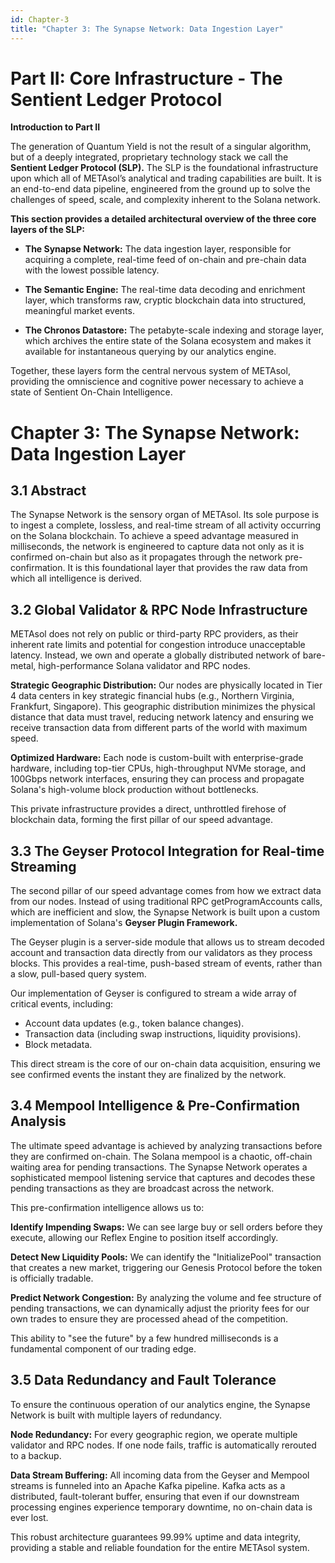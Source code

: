 ```yaml
---
id: Chapter-3
title: "Chapter 3: The Synapse Network: Data Ingestion Layer"
---
```


# Part II: Core Infrastructure - The Sentient Ledger Protocol

**Introduction to Part II**

The generation of Quantum Yield is not the result of a singular algorithm, but of a deeply integrated, proprietary technology stack we call the **Sentient Ledger Protocol (SLP).** The SLP is the foundational infrastructure upon which all of METAsol’s analytical and trading capabilities are built. It is an end-to-end data pipeline, engineered from the ground up to solve the challenges of speed, scale, and complexity inherent to the Solana network.

**This section provides a detailed architectural overview of the three core layers of the SLP:**

* **The Synapse Network:** The data ingestion layer, responsible for acquiring a complete, real-time feed of on-chain and pre-chain data with the lowest possible latency.

* **The Semantic Engine:** The real-time data decoding and enrichment layer, which transforms raw, cryptic blockchain data into structured, meaningful market events.

* **The Chronos Datastore:** The petabyte-scale indexing and storage layer, which archives the entire state of the Solana ecosystem and makes it available for instantaneous querying by our analytics engine.

Together, these layers form the central nervous system of METAsol, providing the omniscience and cognitive power necessary to achieve a state of Sentient On-Chain Intelligence.

# Chapter 3: The Synapse Network: Data Ingestion Layer

## 3.1 Abstract

The Synapse Network is the sensory organ of METAsol. Its sole purpose is to ingest a complete, lossless, and real-time stream of all activity occurring on the Solana blockchain. To achieve a speed advantage measured in milliseconds, the network is engineered to capture data not only as it is confirmed on-chain but also as it propagates through the network pre-confirmation. It is this foundational layer that provides the raw data from which all intelligence is derived.

## 3.2 Global Validator & RPC Node Infrastructure

METAsol does not rely on public or third-party RPC providers, as their inherent rate limits and potential for congestion introduce unacceptable latency. Instead, we own and operate a globally distributed network of bare-metal, high-performance Solana validator and RPC nodes.

**Strategic Geographic Distribution:** Our nodes are physically located in Tier 4 data centers in key strategic financial hubs (e.g., Northern Virginia, Frankfurt, Singapore). This geographic distribution minimizes the physical distance that data must travel, reducing network latency and ensuring we receive transaction data from different parts of the world with maximum speed.

**Optimized Hardware:** Each node is custom-built with enterprise-grade hardware, including top-tier CPUs, high-throughput NVMe storage, and 100Gbps network interfaces, ensuring they can process and propagate Solana's high-volume block production without bottlenecks.

This private infrastructure provides a direct, unthrottled firehose of blockchain data, forming the first pillar of our speed advantage.


## 3.3 The Geyser Protocol Integration for Real-time Streaming

The second pillar of our speed advantage comes from how we extract data from our nodes. Instead of using traditional RPC getProgramAccounts calls, which are inefficient and slow, the Synapse Network is built upon a custom implementation of Solana's **Geyser Plugin Framework.**

The Geyser plugin is a server-side module that allows us to stream decoded account and transaction data directly from our validators as they process blocks. This provides a real-time, push-based stream of events, rather than a slow, pull-based query system.

Our implementation of Geyser is configured to stream a wide array of critical events, including:

* Account data updates (e.g., token balance changes).
* Transaction data (including swap instructions, liquidity provisions).
* Block metadata.

This direct stream is the core of our on-chain data acquisition, ensuring we see confirmed events the instant they are finalized by the network.


## 3.4 Mempool Intelligence & Pre-Confirmation Analysis

The ultimate speed advantage is achieved by analyzing transactions before they are confirmed on-chain. The Solana mempool is a chaotic, off-chain waiting area for pending transactions. The Synapse Network operates a sophisticated mempool listening service that captures and decodes these pending transactions as they are broadcast across the network.

This pre-confirmation intelligence allows us to:

**Identify Impending Swaps:** We can see large buy or sell orders before they execute, allowing our Reflex Engine to position itself accordingly.

**Detect New Liquidity Pools:** We can identify the "InitializePool" transaction that creates a new market, triggering our Genesis Protocol before the token is officially tradable.

**Predict Network Congestion:** By analyzing the volume and fee structure of pending transactions, we can dynamically adjust the priority fees for our own trades to ensure they are processed ahead of the competition.

This ability to "see the future" by a few hundred milliseconds is a fundamental component of our trading edge.


## 3.5 Data Redundancy and Fault Tolerance

To ensure the continuous operation of our analytics engine, the Synapse Network is built with multiple layers of redundancy.

**Node Redundancy:** For every geographic region, we operate multiple validator and RPC nodes. If one node fails, traffic is automatically rerouted to a backup.

**Data Stream Buffering:** All incoming data from the Geyser and Mempool streams is funneled into an Apache Kafka pipeline. Kafka acts as a distributed, fault-tolerant buffer, ensuring that even if our downstream processing engines experience temporary downtime, no on-chain data is ever lost.

This robust architecture guarantees 99.99% uptime and data integrity, providing a stable and reliable foundation for the entire METAsol system.
